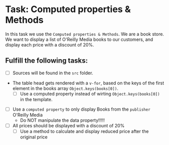# Task: Computed properties & Methods

In this task we use the `Computed properties & Methods`.
We are a book store. We want to display a list of O'Reilly Media books to our customers, and display each price with a discount of 20%.

## Fulfill the following tasks:

- [ ] Sources will be found in the `src` folder.
- The table head gets rendered with a `v-for`, based on the keys of the first element in the books array `Object.keys(books[0])`.
  - [ ] Use a computed property instead of wirting `Object.keys(books[0])` in the template.
- [ ] Use a `computed property` to only display Books from the `publisher` O'Reilly Media
  - Do NOT manipulate the data property!!!!!
- [ ] All prices should be displayed with a discount of 20%
  - [ ] Use a method to calculate and display reduced price after the original price
